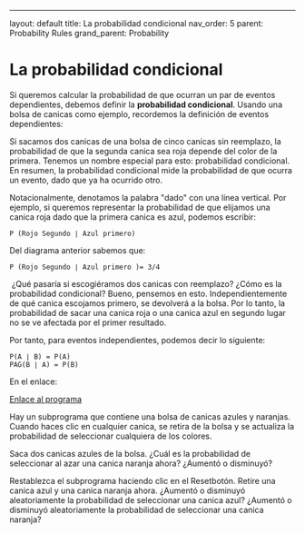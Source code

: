 ---
layout: default
title: La probabilidad condicional
nav_order: 5
parent: Probability Rules
grand_parent: Probability

# La probabilidad condicional

Si queremos calcular la probabilidad de que ocurran un par de eventos dependientes, debemos definir la **probabilidad condicional**. Usando una bolsa de canicas como ejemplo, recordemos la definición de eventos dependientes:

Si sacamos dos canicas de una bolsa de cinco canicas sin reemplazo, la probabilidad de que la segunda canica sea roja depende del color de la primera. Tenemos un nombre especial para esto: probabilidad condicional. En resumen, la probabilidad condicional mide la probabilidad de que ocurra un evento, dado que ya ha ocurrido otro.

Notacionalmente, denotamos la palabra "dado" con una línea vertical. Por ejemplo, si queremos representar la probabilidad de que elijamos una canica roja dado que la primera canica es azul, podemos escribir:

```
P (Rojo Segundo ∣ Azul primero)
```

Del diagrama anterior sabemos que:

```
P (Rojo Segundo ∣ Azul primero )= 3/4
```
​
¿Qué pasaría si escogiéramos dos canicas con reemplazo? ¿Cómo es la probabilidad condicional? Bueno, pensemos en esto. Independientemente de qué canica escojamos primero, se devolverá a la bolsa. Por lo tanto, la probabilidad de sacar una canica roja o una canica azul en segundo lugar no se ve afectada por el primer resultado.

Por tanto, para eventos independientes, podemos decir lo siguiente:

```
P(A ∣ B) = P(A)
PAG(B ∣ A) = P(B)
```

En el enlace: 

[Enlace al programa](https://static-assets.codecademy.com/skillpaths/master-stats-ii/intro-probability/marble-count/index.html) 

Hay un subprograma que contiene una bolsa de canicas azules y naranjas. Cuando haces clic en cualquier canica, se retira de la bolsa y se actualiza la probabilidad de seleccionar cualquiera de los colores.

Saca dos canicas azules de la bolsa. ¿Cuál es la probabilidad de seleccionar al azar una canica naranja ahora? ¿Aumentó o disminuyó?

Restablezca el subprograma haciendo clic en el Resetbotón. Retire una canica azul y una canica naranja ahora. ¿Aumentó o disminuyó aleatoriamente la probabilidad de seleccionar una canica azul? ¿Aumentó o disminuyó aleatoriamente la probabilidad de seleccionar una canica naranja?